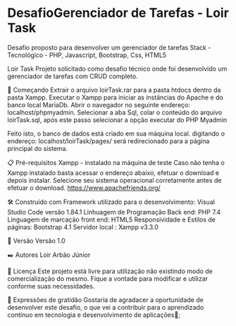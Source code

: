 # DesafioGerenciador de Tarefas - Loir Task
Desafio proposto para desenvolver um gerenciador de tarefas
Stack - Tecnológico - PHP, Javascript, Bootstrap, Css, HTML5



Loir Task
Projeto solicitado como desafio técnico onde foi desenvolvido um gerenciador de tarefas com CRUD completo.

🚀 Começando
Extrair o arquivo loirTask.rar para a pasta htdocs dentro da pasta Xampp.
Executar o Xampp para iniciar as instâncias do Apache e do banco local MariaDb.
Abrir o navegador no seguinte endereço: localhost/phpmyadmin.
Selecionar a aba Sql, colar o conteúdo do arquivo loirTask.sql, após este passo selecionar a opção executar do PHP Myadmin

Feito isto, o banco de dados está criado em sua máquina local.
digitando o endereço: localhost/loirTask/pages/ será redirecionado para a página principal do sistema.

📋 Pré-requisitos
Xampp - instalado na máquina de teste
Caso não tenha o Xampp instalado basta acessar o endereço abaixo, efetuar o download e depois instalar.
Selecione seu sistema operacional corretamente antes de efetuar o download.
https://www.apachefriends.org/

🛠️ Construído com
Framework utilizado para o desenvolvimento: Visual Studio Code versão 1.84.1
Linhuagem de Programação Back end: PHP 7.4
Linguagem de marcação front end: HTML5
Responsividade e Estilos de páginas: Bootstrap 4.1
Servidor local : Xampp v3.3.0

📌 Versão
Versão 1.0 

✒️ Autores
Loir Arbão Júnior


📄 Licença
Este projeto está livre para utilização não existindo modo de comercialização do mesmo. Fique a vontade para modificar e utilizar conforme suas necessidades.

🎁 Expressões de gratidão
Gostaria de agradacer a oportunidade de desenvolver este desafio, o que vei a contribuir para o aprendizado contínuo em tecnologia e desenvolvimento de aplicações📢;


